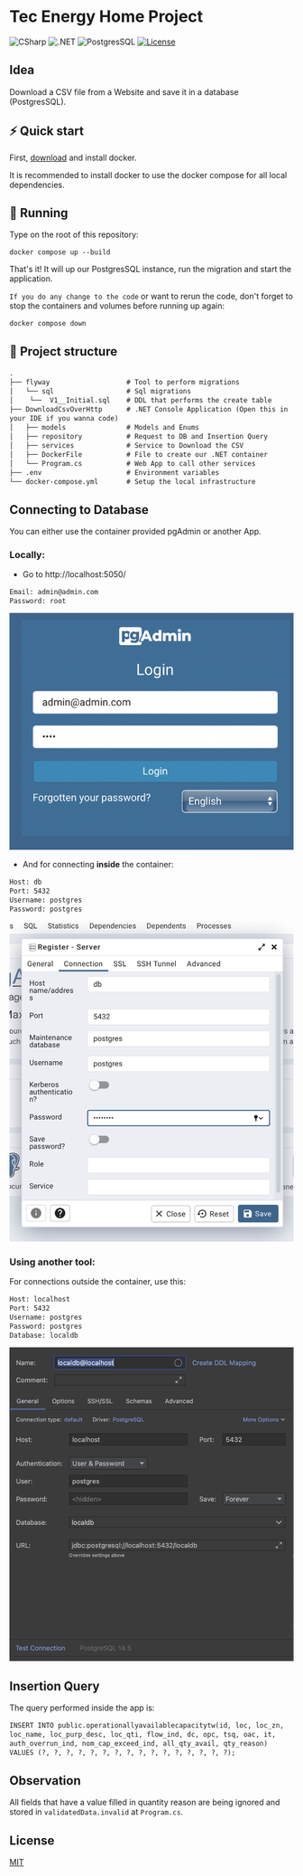 # Tec Energy Home Project

![CSharp](https://img.shields.io/badge/C%23-v10.0-blue.svg)
![.NET](https://img.shields.io/badge/.NET-v6.0-blue.svg)
![PostgresSQL](https://img.shields.io/badge/Database-PostgresSQL-orange.svg)
[![License](https://img.shields.io/badge/license-MIT-green.svg)](https://opensource.org/licenses/MIT)

## Idea

Download a CSV file from a Website and save it in a database (PostgresSQL).

## ⚡️ Quick start

First, [download](https://www.docker.com) and install docker.

It is recommended to install docker to use the docker compose for all local dependencies.

## 🐳 Running

Type on the root of this repository:

```shell
docker compose up --build
```

That's it! It will up our PostgresSQL instance, run the migration and start the application.

`If you do any change to the code` or want to rerun the code, don't forget to stop the containers and volumes before running up again:

```shell
docker compose down
```

## 📁 Project structure

    .
    ├── flyway                   # Tool to perform migrations
    │   └── sql                  # Sql migrations
    │    └──  V1__Initial.sql    # DDL that performs the create table
    ├── DownloadCsvOverHttp      # .NET Console Application (Open this in your IDE if you wanna code)
    │   ├── models               # Models and Enums
    │   ├── repository           # Request to DB and Insertion Query
    │   ├── services             # Service to Download the CSV
    │   ├── DockerFile           # File to create our .NET container
    │   └── Program.cs           # Web App to call other services
    ├── .env                     # Environment variables
    └── docker-compose.yml       # Setup the local infrastructure


## Connecting to Database

You can either use the container provided pgAdmin or another App.


### Locally:

- Go to http://localhost:5050/

```text
Email: admin@admin.com
Password: root
```

![Login PgAdmin](./login.png)

- And for connecting **inside** the container:

```text
Host: db
Port: 5432
Username: postgres
Password: postgres
```

![Server](./server.png)

### Using another tool:

For connections outside the container, use this:

```text
Host: localhost
Port: 5432
Username: postgres
Password: postgres
Database: localdb
```

![Server2](./server2.png)


## Insertion Query

The query performed inside the app is:

```postgresql
INSERT INTO public.operationallyavailablecapacitytw(id, loc, loc_zn, loc_name, loc_purp_desc, loc_qti, flow_ind, dc, opc, tsq, oac, it, auth_overrun_ind, nom_cap_exceed_ind, all_qty_avail, qty_reason)
VALUES (?, ?, ?, ?, ?, ?, ?, ?, ?, ?, ?, ?, ?, ?, ?, ?);
```

## Observation

All fields that have a value filled in quantity reason are being ignored and stored in `validatedData.invalid` at `Program.cs`.


## License
[MIT](https://choosealicense.com/licenses/mit/)
